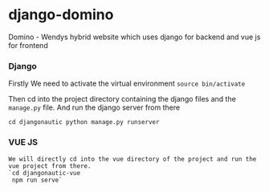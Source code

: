 # django-domino
Domino - Wendys hybrid website which uses django for backend and vue js for frontend

### Django 
  
   Firstly We need to activate the virtual environment 
  `source bin/activate`
  
  Then cd into the project directory containing the django files and the `manage.py` file. 
  And run the django server from there 
  
  `cd djangonautic
   python manage.py runserver`

### VUE JS

    We will directly cd into the vue directory of the project and run the vue project from there.
    `cd djangonautic-vue
     npm run serve`
